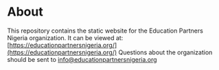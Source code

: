 # About
This repository contains the static website for the Education Partners Nigeria organization. It can be viewed at: [https://educationpartnersnigeria.org/](https://educationpartnersnigeria.org/) Questions about the organization should be sent to [info@educationpartnersnigeria.org](mailto:info@educationpartnersnigeria.org)
